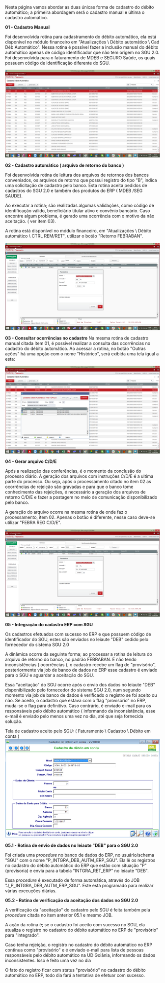 Nesta página vamos abordar as duas únicas forma de cadastro do débito automático; a primeira abordagem será o cadastro manual e última o cadastro automático.

**01 - Cadastro Manual**

Foi desenvolvida rotina para cadastramento do débito automático, ela está disponível no módulo financeiro em "Atualizações \ Débito automático \ Cad Déb Automático". Nessa rotina é possível fazer a inclusão manual do débito automático apenas de código identificador que não tem origem no SGU 2.0. Foi desenvolvida para o faturamento de MDEB e SEGURO Saúde, os quais possuem código de identificação diferente do SGU.

![image](uploads/13aec04e8b52dbef5cf3cccf513a14b7/image.png)


**02 - Cadastro automático ( arquivo de retorno do banco )**

Foi desenvolvida rotina de leitura dos arquivos de retornos dos bancos conveniados, os arquivos de retorno que possui registro do tipo "B", indica uma solicitação de cadastro pelo banco.  Esta rotina aceita pedidos de cadastros do SGU 2.0 e também dos produtos do ERP ( MDEB /SEG SAUDE).

Ao executar a rotina; são realizadas algumas validações, como código de identificação válido, beneficiário titular ativo e convênio bancário. Caso encontre algum problema, é gerado uma ocorrência com o motivo da não aceitação. ( ver item 03).

A rotina está disponível no módulo financeiro, em "Atualizações \ Débito automático \ CTRL REM/RET", utilizar o botão "Retorno FEBRABAN".

![image](uploads/d36deaf35127cff44593e2527da8265c/image.png)


**03 - Consultar ocorrências no cadastro**
Na mesma rotina de cadastro manual citada item 01, é possível realizar a consulta das ocorrências no cadastro do débito automático. Ao acessar a rotina, no botão "Outras ações" há uma opção com o nome "Histórico", será exibida uma tela igual a esta:

![image](uploads/05896d9526d6e2c26c02f9a11abba605/image.png)

**04 - Gerar arquivo C/D/E**

Após a realização das conferências, é o momento da conclusão do processo diário. A geração dos arquivos com instruções C/D/E é a ultima parte do processo. Ou seja, após o processamento citado no item 02 as ocorrências de rejeição são gravadas e para que o banco tome conhecimento das rejeições, é necessário a geração dos arquivos de retorno C/D/E e fazer a postagem no meio de comunicação disponibilizado pelo banco.

A geração do arquivo ocorre na mesma rotina de onde faz o processamento, item 02. Apenas o botão é diferente, nesse caso deve-se utilizar "FEBRA REG C/D/E".

![image](uploads/d36deaf35127cff44593e2527da8265c/image.png)

**05 - Integração do cadastro ERP com SGU**

Os cadastros efetuados com sucesso no ERP e que possuem código de identificador do SGU, estes são enviados no leiaute "DEB" cedido pelo fornecedor do sistema SGU 2.0

A dinâmica ocorre da seguinte forma; ao processar a rotina de leitura do arquivo de retorno do banco, no padrão FEBRABAN. E não tendo inconsistências ( ocorrências ), o cadastro recebe um flag de "provisório", posteriormente via job de banco de dados no ERP esse cadastro é enviado para o SGU e aguardar a aceitação do SGU.

Essa "aceitação" do SGU ocorre após o envio dos dados no leiaute "DEB" disponibilizado pelo fornecedor do sistema SGU 2.0, num segundo momento via job de banco de dados é verificado o registro se foi aceito ou não. Se aceito, o cadastro que estava com o flag "provisório" no ERP, muda-se o flag para definitivo. Caso contrário, é enviado e-mail para os responsáveis pelo débito automático ( informando da inconsistência, esse e-mail é enviado pelo menos uma vez no dia, até que seja fornecida solução.

Tela de cadastro aceito pelo SGU: ( Faturamento \ Cadastro \ Débito em conta )
![image](uploads/f3255721288561fb4de56073c86081a2/image.png)

**05.1 - Rotina de envio de dados no leiaute "DEB" para o SGU 2.0**

Foi criada uma *procedure* no banco de dados do ERP, no usuário/schema "SGU" com o nome "P_INTGRA_DEB_AUTM_ERP_SGU". Ela lê os registros no cadastro do débito automático do ERP que estão com situação "P" (provisoria) e envia para a tabela "INTGRA_RET_ERP" no leiaute "DEB".

Essa *procedure* é executado de forma automática, através do JOB "J_P_INTGRA_DEB_AUTM_ERP_SGU". Este está programado para realizar várias execuções diárias.

**05.2 - Rotina de verificação da aceitação dos dados no SGU 2.0**

A verificação da "aceitação" do cadastro pelo SGU é feita também pela *procedure* citada no item anterior 05.1 e mesmo JOB.

A ação da rotina é; se o cadastro foi aceito com sucesso no SGU, ela atualiza o registro no cadastro do débito automático no ERP de "provisório" para "integrado".

Caso tenha rejeição, o registro no cadastro do débito automático no ERP continua como "provisório" e é enviado e-mail para lista de pessoas responsáveis pelo débito automático na UD Goiânia, informando os dados inconsistentes. Isso é feito uma vez no dia

O fato do registro ficar com status "provisório" no cadastro do débito automático no ERP, todo dia fará a tentativa de efetuar com sucesso. 
